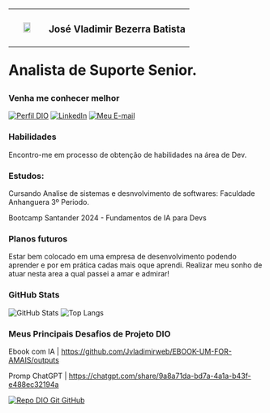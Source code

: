 # <table>
  <td width=20% align=center><img src="https://github.com/Jvladimirweb/Repo-Local/blob/main/eu.jpg" width="50%"/></td>
  <td> <h3>José Vladimir Bezerra Batista</h3></td>
</table>

Analista de Suporte Senior.

### Venha me conhecer melhor

[![Perfil DIO](https://img.shields.io/badge/-Eu%20na%20DIO-E94D5G?style=for-the-badge)](https://www.dio.me/users/jvladimirweb)
[![LinkedIn](https://img.shields.io/badge/-Meu%20LinkedIn-000?style=for-the-badge&logo=linkedin&logoColor=E94D5G)](https://www.linkedin.com/in/jose-vladimir-bezerra-batista/)
[![Meu E-mail](https://img.shields.io/badge/-Meu%20Email-000?style=for-the-badge&logo=microsoft-outlook&logoColor=E94D5G)](jvladimirweb@gmail.com)


### Habilidades

Encontro-me em processo de obtenção de habilidades na área de Dev. 

### Estudos:

   Cursando Analise de sistemas e desnvolvimento de softwares:
   Faculdade Anhanguera 3º Periodo.

   Bootcamp Santander 2024 - Fundamentos de IA para Devs


### Planos futuros

Estar bem colocado em uma empresa de desenvolvimento podendo aprender e por em prática cadas mais oque aprendi. Realizar meu sonho de atuar nesta area a qual passei a amar e admirar!


### GitHub Stats

![GitHub Stats](https://github-readme-stats.vercel.app/api?username=jvladimirweb&theme=transparent&bg_color=000&border_color=33FF00&show_icons=true&icon_color=30A3DC&title_color=E94D5F&text_color=FFF)
![Top Langs](https://github-readme-stats-git-masterrstaa-rickstaa.vercel.app/api/top-langs/?username=jvladimir&layout=compact&bg_color=000&border_color=33FF00&title_color=E94D5F&text_color=FFF)

### Meus Principais Desafios de Projeto DIO

Ebook com IA | https://github.com/Jvladimirweb/EBOOK-UM-FOR-AMAIS/outputs

Promp ChatGPT | https://chatgpt.com/share/9a8a71da-bd7a-4a1a-b43f-e488ec32194a

[![Repo DIO Git GitHub](https://github-readme-stats.vercel.app/api/pin/?username=elidianaandrade&repo=dio-lab-open-source&bg_color=000&border_color=33FF00&show_icons=true&icon_color=30A3DC&title_color=E94D5F&text_color=FFF)](https://github.com/elidianaandrade/dio-lab-open-source)
